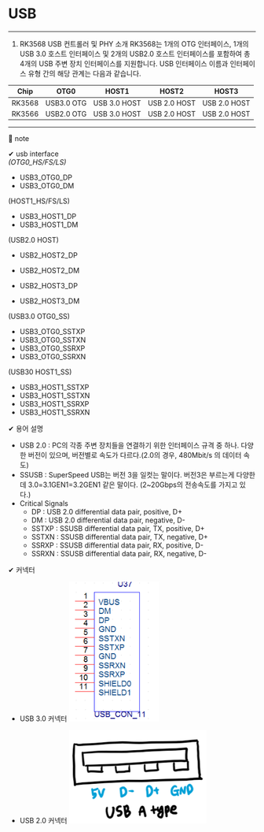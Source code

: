 # USB

-----

1. RK3568 USB 컨트롤러 및 PHY 소개
RK3568는 1개의 OTG 인터페이스, 1개의 USB 3.0 호스트 인터페이스 및 2개의 USB2.0 호스트 인터페이스를 포함하여 총 4개의 USB 주변 장치 인터페이스를 지원합니다.
USB 인터페이스 이름과 인터페이스 유형 간의 해당 관계는 다음과 같습니다.

| Chip   	| OTG0       	| HOST1        	| HOST2        	| HOST3        	|
|--------	|------------	|--------------	|--------------	|--------------	|
| RK3568 	| USB3.0 OTG 	| USB 3.0 HOST 	| USB 2.0 HOST 	| USB 2.0 HOST 	|
| RK3566 	| USB2.0 OTG 	| USB 3.0 HOST 	| USB 2.0 HOST 	| USB 2.0 HOST 	|





-----
🚩 note 

✔ usb interface   
*(OTG0_HS/FS/LS)*
  * USB3_OTG0_DP
  * USB3_OTG0_DM

(HOST1_HS/FS/LS)
  * USB3_HOST1_DP
  * USB3_HOST1_DM

(USB2.0 HOST)
  * USB2_HOST2_DP
  * USB2_HOST2_DM

  * USB2_HOST3_DP
  * USB2_HOST3_DM

(USB3.0 OTG0_SS)
  * USB3_OTG0_SSTXP
  * USB3_OTG0_SSTXN
  * USB3_OTG0_SSRXP
  * USB3_OTG0_SSRXN

(USB30 HOST1_SS)
  * USB3_HOST1_SSTXP
  * USB3_HOST1_SSTXN
  * USB3_HOST1_SSRXP
  * USB3_HOST1_SSRXN


✔ 용어 설명
- USB 2.0 : PC의 각종 주변 장치들을 연결하기 위한 인터페이스 규격 중 하나. 
  다양한 버전이 있으며, 버전별로 속도가 다르다.(2.0의 경우, 480Mbit/s 의 데이터 속도)
- SSUSB : SuperSpeed USB는 버전 3을 일컷는 말이다.
  버전3은 부르는게 다양한데 3.0=3.1GEN1=3.2GEN1 같은 말이다. 
  (2~20Gbps의 전송속도를 가지고 있다.)
- Critical Signals
  * DP : USB 2.0 differential data pair, positive, D+
  * DM : USB 2.0 differential data pair, negative, D-
  * SSTXP : SSUSB differential data pair, TX, positive, D+
  * SSTXN : SSUSB differential data pair, TX, negative, D+
  * SSRXP : SSUSB differential data pair, RX, positive, D-
  * SSRXN : SSUSB differential data pair, RX, negative, D-


✔ 커넥터
- USB 3.0 커넥터
![](./images/USB_01.png)

- USB 2.0 커넥터
![](./images/USB_02.png)
